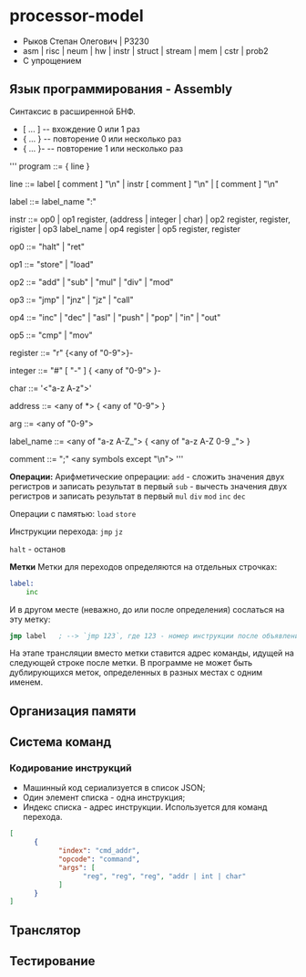 # processor-model

- Рыков Степан Олегович | P3230
- asm | risc | neum | hw | instr | struct | stream | mem | cstr | prob2
- С упрощением

## Язык программирования - Assembly

Синтаксис в расширенной БНФ.

- [ ... ] -- вхождение 0 или 1 раз
- { ... } -- повторение 0 или несколько раз
- { ... }- -- повторение 1 или несколько раз

'''
program ::= { line }

line ::= label [ comment ] "\n"
       | instr [ comment ] "\n"
       | [ comment ] "\n"

label ::= label_name ":"

instr ::= op0
        | op1 register, (address | integer | char)
        | op2 register, register, rigister
        | op3 label_name
        | op4 register
        | op5 register, register

op0 ::= "halt"
      | "ret"

op1 ::= "store"
      | "load"

op2 ::= "add"
      | "sub"
      | "mul"
      | "div"
      | "mod"

op3 ::= "jmp"
      | "jnz"
      | "jz"
      | "call"

op4 ::= "inc"
      | "dec"
      | "asl"
      | "push"
      | "pop"
      | "in"
      | "out"

op5 ::= "cmp"
      | "mov"

register ::= "r" {<any of "0-9">}-

integer ::= "#" [ "-" ] { <any of "0-9"> }-

char ::= '<"a-z A-z">'

address ::= <any of *> { <any of "0-9"> }

arg ::= <any of "0-9">

label_name ::= <any of "a-z A-Z_"> { <any of "a-z A-Z 0-9 _"> }

comment ::= ";" <any symbols except "\n">
'''

**Операции:**
Арифметические опрерации:
`add` - сложить значения двух регистров и записать результат в первый
`sub` - вычесть значения двух регистров и записать результат в первый
`mul`
`div`
`mod`
`inc`
`dec`

Операции с памятью:
`load`
`store`

Инструкции перехода:
`jmp`
`jz`

`halt` - останов

**Метки**
Метки для переходов определяются на отдельных строчках:

```asm
label:
    inc
```

И в другом месте (неважно, до или после определения) сослаться на эту метку:

```asm
jmp label   ; --> `jmp 123`, где 123 - номер инструкции после объявления метки
```

На этапе трансляции вместо метки ставится адрес команды, идущей на следующей строке после метки.
В программе не может быть дублирующихся меток, определенных в разных местах с одним именем.

## Организация памяти

## Система команд

### Кодирование инструкций

- Машинный код сериализуется в список JSON;
- Один элемент списка - одна инструкция;
- Индекс списка - адрес инструкции. Используется для команд перехода.

```JSON
[
      {
            "index": "cmd_addr",
            "opcode": "command",
            "args": [
                  "reg", "reg", "reg", "addr | int | char"
            ]
      }
]
```

## Транслятор

## Тестирование
